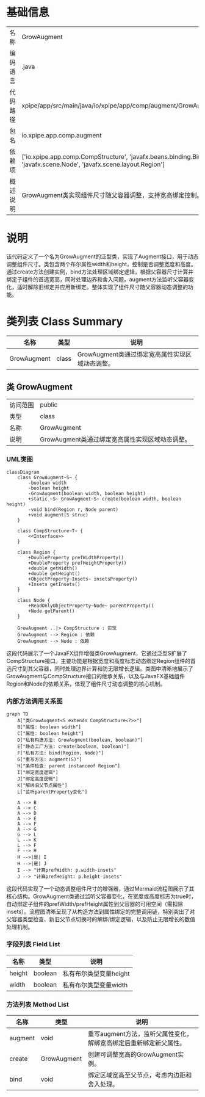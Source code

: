 # 基础信息

|      |      |
|------|------|
| 名称 | GrowAugment |
| 编码语言 | .java |
| 代码路径 | xpipe/app/src/main/java/io/xpipe/app/comp/augment/GrowAugment.java |
| 包名 | io.xpipe.app.comp.augment |
| 依赖项 | ['io.xpipe.app.comp.CompStructure', 'javafx.beans.binding.Bindings', 'javafx.scene.Node', 'javafx.scene.layout.Region'] |
| 概述说明 | GrowAugment类实现组件尺寸随父容器调整，支持宽高绑定控制。 |

# 说明

该代码定义了一个名为GrowAugment的泛型类，实现了Augment接口，用于动态调整组件尺寸。类包含两个布尔属性width和height，控制是否调整宽度和高度。通过create方法创建实例，bind方法处理区域绑定逻辑，根据父容器尺寸计算并绑定子组件的首选宽高，同时处理边界和舍入问题。augment方法监听父容器变化，适时解除旧绑定并应用新绑定。整体实现了组件尺寸随父容器动态调整的功能。

# 类列表 Class Summary

| 名称   | 类型  | 说明 |
|-------|------|-------------|
| GrowAugment | class | GrowAugment类通过绑定宽高属性实现区域动态调整。 |



## 类 GrowAugment

|      |      |
|------|------|
| 访问范围 | public |
| 类型 | class |
| 名称 | GrowAugment |
| 说明 | GrowAugment类通过绑定宽高属性实现区域动态调整。 |


### UML类图

```mermaid
classDiagram
    class GrowAugment~S~ {
        -boolean width
        -boolean height
        -GrowAugment(boolean width, boolean height)
        +static ~S~ GrowAugment~S~ create(boolean width, boolean height)
        -void bind(Region r, Node parent)
        +void augment(S struc)
    }

    class CompStructure~T~ {
        <<Interface>>
    }

    class Region {
        +DoubleProperty prefWidthProperty()
        +DoubleProperty prefHeightProperty()
        +double getWidth()
        +double getHeight()
        +ObjectProperty~Insets~ insetsProperty()
        +Insets getInsets()
    }

    class Node {
        +ReadOnlyObjectProperty~Node~ parentProperty()
        +Node getParent()
    }

    GrowAugment ..|> CompStructure : 实现
    GrowAugment --> Region : 依赖
    GrowAugment --> Node : 依赖
```

这段代码展示了一个JavaFX组件增强类GrowAugment，它通过泛型S扩展了CompStructure接口。主要功能是根据宽度和高度标志动态绑定Region组件的首选尺寸到其父容器，同时处理边界计算和防无限增长逻辑。类图中清晰地展示了GrowAugment与CompStructure接口的继承关系，以及与JavaFX基础组件Region和Node的依赖关系，体现了组件尺寸动态调整的核心机制。


### 内部方法调用关系图

```mermaid
graph TD
    A["类GrowAugment<S extends CompStructure<?>>"]
    B["属性: boolean width"]
    C["属性: boolean height"]
    D["私有构造方法: GrowAugment(boolean, boolean)"]
    E["静态工厂方法: create(boolean, boolean)"]
    F["私有方法: bind(Region, Node)"]
    G["重写方法: augment(S)"]
    H["条件检查: parent instanceof Region"]
    I["绑定宽度逻辑"]
    J["绑定高度逻辑"]
    K["解绑旧父节点属性"]
    L["监听parentProperty变化"]

    A --> B
    A --> C
    A --> D
    A --> E
    A --> F
    A --> G
    G --> L
    L --> K
    L --> F
    F --> H
    H -->|是| I
    H -->|是| J
    I --> "计算prefWidth: p.width-insets"
    J --> "计算prefHeight: p.height-insets"
```

这段代码实现了一个动态调整组件尺寸的增强器，通过Mermaid流程图展示了其核心结构。GrowAugment类通过监听父容器变化，在宽度或高度标志为true时，自动绑定子组件的prefWidth/prefHeight属性到父容器的可用空间（需扣除insets）。流程图清晰呈现了从构造方法到属性绑定的完整调用链，特别突出了对父容器类型检查、新旧父节点切换时的解绑/绑定逻辑，以及防止无限增长的数值处理机制。

### 字段列表 Field List

| 名称  | 类型  | 说明 |
|-------|-------|------|
| height | boolean | 私有布尔类型变量height |
| width | boolean | 私有布尔类型变量width |

### 方法列表 Method List

| 名称  | 类型  | 说明 |
|-------|-------|------|
| augment | void | 重写augment方法，监听父属性变化，解绑宽高绑定后重新绑定新父属性。 |
| create | GrowAugment<S> | 创建可调整宽高的GrowAugment实例。 |
| bind | void | 绑定区域宽高至父节点，考虑内边距和舍入处理。 |




